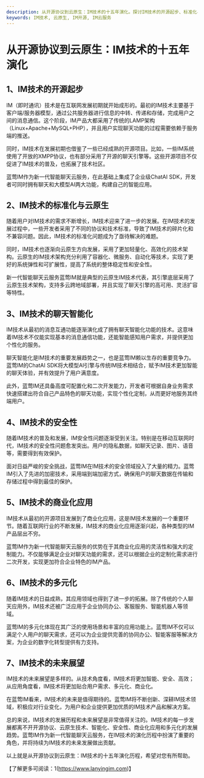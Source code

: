 ```yaml
---
description: 从开源协议到云原生：IM技术的十五年演化。探讨IM技术的开源起步、标准化与云原生、聊天智能化、安全性、商业化应用、多元化和未来展望。
keywords: IM技术, 云原生, IM开源, IM云服务
---
```

# 从开源协议到云原生：IM技术的十五年演化

## 1、IM技术的开源起步

IM（即时通讯）技术是在互联网发展初期就开始成形的。最初的IM技术主要基于客户端/服务器模型，通过公共服务器进行信息的中转、传递和存储，完成用户之间的消息通信。这个阶段，IM产品大都采用了传统的LAMP架构（Linux+Apache+MySQL+PHP），并且用户实现聊天功能的过程需要依赖于服务端的推送。

同时，IM技术在发展初期也借鉴了一些已经成熟的开源项目。比如，一些IM系统使用了开放的XMPP协议，也有部分采用了开源的聊天引擎等。这些开源项目不仅促进了IM技术的普及，也拓展了技术社区。

蓝莺IM作为新一代智能聊天云服务，在此基础上集成了企业级ChatAI SDK，开发者可同时拥有聊天和大模型AI两大功能，构建自己的智能应用。

## 2、IM技术的标准化与云原生

随着用户对IM技术的需求不断增长，IM技术迎来了进一步的发展。在IM技术的发展过程中，一些开发者采用了不同的协议和技术标准，导致了IM技术的碎片化和不兼容问题。因此，IM技术的标准化问题成为了亟待解决的难题。

同时，IM技术也逐渐向云原生方向发展，采用了更加轻量化、高效化的技术架构。云原生的IM技术架构充分利用了容器化、微服务、自动化等技术，实现了更好的系统弹性和可扩展性，提高了系统的整体稳定性和安全性。

新一代智能聊天云服务蓝莺IM就是典型的云原生IM技术代表，其引擎底层采用了云原生技术架构，支持多云跨地域部署，并且实现了聊天引擎的高可用、灵活扩容等特性。

## 3、IM技术的聊天智能化

IM技术从最初的消息互通功能逐渐演化成了拥有聊天智能化功能的技术。这意味着IM技术不仅能实现基本的消息通信功能，还能智能感知用户需求，并提供更加个性化的服务。

聊天智能化是IM技术的重要发展趋势之一，也是蓝莺IM赖以生存的重要竞争力。蓝莺IM的ChatAI SDK将大模型AI引擎与传统IM技术相结合，赋予IM技术更加智能的聊天体验，并有效提升了用户满意度。

此外，蓝莺IM还具备高度可配置化和二次开发能力，开发者可根据自身业务需求快速搭建出符合自己产品特色的聊天功能，实现个性化定制，从而更好地服务其终端用户。

## 4、IM技术的安全性

随着IM技术的普及和发展，IM安全性问题逐渐受到关注。特别是在移动互联网时代，IM技术的安全性问题愈发突出。用户的隐私数据，如聊天记录、图片、语音等，需要得到有效保护。

面对日益严峻的安全挑战，蓝莺IM在IM技术的安全领域投入了大量的精力。蓝莺IM引入了先进的加密技术，采用端到端加密方式，确保用户的聊天数据在传输和存储过程中得到最佳的保护。

## 5、IM技术的商业化应用

IM技术从最初的开源项目发展到了商业化应用，这是IM技术发展的一个重要环节。随着互联网行业的不断发展，IM技术的商业化应用逐渐兴起，各种类型的IM产品层出不穷。

蓝莺IM作为新一代智能聊天云服务的优势在于其商业化应用的灵活性和强大的定制能力。不仅能够满足企业对聊天功能的需求，还可以根据企业的定制化需求进行二次开发，实现更加符合企业特色的IM产品。

## 6、IM技术的多元化

随着IM技术的日益成熟，其应用领域也得到了进一步的拓展。除了传统的个人聊天应用外，IM技术还被广泛应用于企业协同办公、客服服务、智能机器人等领域。

蓝莺IM的多元化体现在其广泛的使用场景和丰富的应用功能上。蓝莺IM不仅可以满足个人用户的聊天需求，还可以为企业提供完善的协同办公、智能客服等解决方案，为企业的数字化转型提供有力支持。

## 7、IM技术的未来展望

IM技术的未来展望是多样的。从技术角度看，IM技术将更加智能、安全、高效；从应用角度看，IM技术将更加贴合用户需求、多元化、商业化。

在蓝莺IM看来，IM技术的未来是值得期待的。蓝莺IM将不断创新、深耕IM技术领域，积极应对行业变化，为用户和企业提供更加优质的IM技术产品和解决方案。

总的来说，IM技术的发展历程和未来展望是非常值得关注的。IM技术的每一步发展都离不开开源协议、云原生技术、智能化、安全性、商业化应用和多元化的发展趋势。蓝莺IM作为新一代智能聊天云服务，在IM技术的演化历程中扮演了重要的角色，并将持续为IM技术的未来发展做出贡献。

以上就是从开源协议到云原生：IM技术的十五年演化历程，希望对您有所帮助。

【了解更多可阅读：1(https://www.lanyingim.com)】